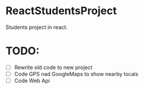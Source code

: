 # ReactStudentsProject
Students project in react. 

# TODO:
- [ ] Rewrite old code to new project
- [ ] Code GPS nad GoogleMaps to show nearby locals
- [ ] Code Web Api 
